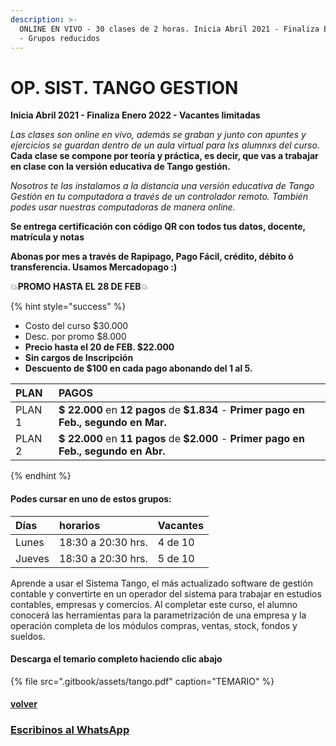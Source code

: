 ```yaml
---
description: >-
  ONLINE EN VIVO - 30 clases de 2 horas. Inicia Abril 2021 - Finaliza Enero 2022
  - Grupos reducidos
---
```


# OP. SIST. TANGO GESTION

**Inicia Abril 2021 - Finaliza Enero 2022 - Vacantes limitadas**

_Las clases son online en vivo, además se graban y  junto con apuntes y ejercicios se guardan dentro de un aula virtual para lxs alumnxs del curso._ **Cada clase se compone por teoría y práctica, es decir, que vas a trabajar en clase con la versión educativa de Tango gestión.** 

_Nosotros te las instalamos a la distancia una versión educativa de Tango Gestión en tu computadora a través de un controlador remoto. También podes usar nuestras computadoras de manera online._ 

**Se entrega certificación con código QR con todos tus datos, docente, matrícula y notas**

**Abonas por mes a través de Rapipago, Pago Fácil, crédito, débito ó transferencia. Usamos Mercadopago :\)** 

💥**PROMO HASTA EL 28 DE FEB**💥 

{% hint style="success" %}
* Costo del curso $30.000
* Desc. por promo $8.000
* **Precio hasta el 20 de FEB. $22.000**
* **Sin cargos de Inscripción**
* **Descuento de $100 en cada pago abonando del 1 al 5.** 

| PLAN | PAGOS |
| :--- | :--- |
| PLAN 1 | **$ 22.000** en **12 pagos** de **$1.834** - **Primer pago en Feb., segundo en Mar.** |
| PLAN 2 | **$ 22.000** en **11 pagos** de **$2.000** - **Primer pago en Feb., segundo en Abr.** |
{% endhint %}

#### Podes cursar en uno de estos grupos:

| Días | horarios | Vacantes |
| :--- | :--- | :--- |
| Lunes | 18:30 a 20:30 hrs. | 4 de 10 |
| Jueves | 18:30 a 20:30 hrs. | 5 de 10 |

Aprende a usar el Sistema Tango, el más actualizado software de gestión contable y convertirte en un operador del sistema para trabajar en estudios contables, empresas y comercios. Al completar este curso, el alumno conocerá las herramientas para la parametrización de una empresa y la operación completa de los módulos compras, ventas, stock, fondos y sueldos.

#### Descarga el temario completo haciendo clic abajo

{% file src=".gitbook/assets/tango.pdf" caption="TEMARIO" %}

#### [volver](./)

### [Escribinos al WhatsApp](http://wa.me/5491164622877?text=Me%20interesa%20el%20curso%20de%20Tango%20Gestion)

#### 



